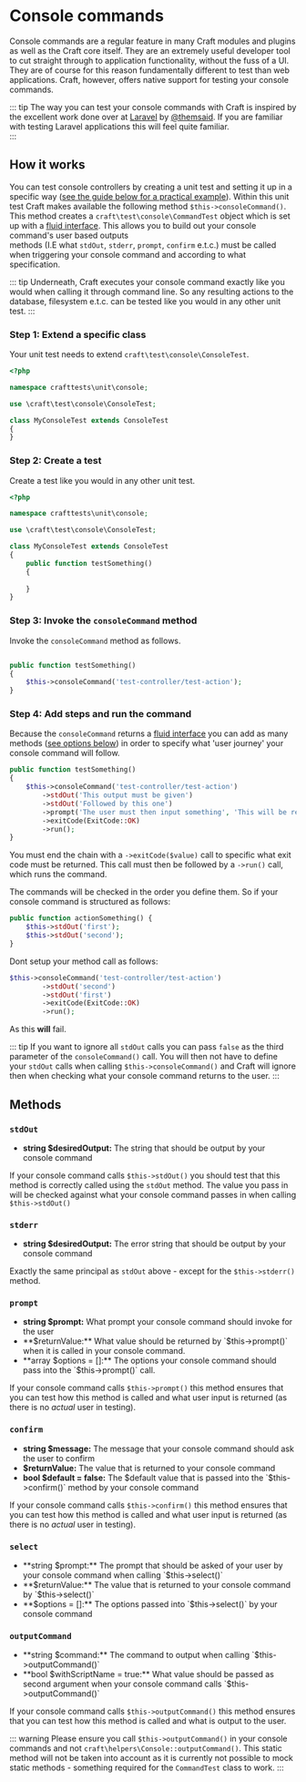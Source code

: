 # Console commands
Console commands are a regular feature in many Craft modules and plugins as well as the 
Craft core itself. 
They are an extremely useful developer tool to cut straight through to application functionality, 
without the fuss of a UI. They are of course for this reason fundamentally different to 
test than web applications. 
Craft, however, offers native support for testing your console commands. 

::: tip
The way you can test your console commands with Craft is inspired by the excellent work 
done over at [Laravel](https://laravel.com/docs/5.8/console-tests) by [@themsaid](https://github.com/laravel/framework/pull/25270). 
If you are familiar with testing Laravel applications this will feel quite familiar.  
:::

## How it works
You can test console controllers by creating a unit test and setting it up in a specific way
([see the guide below for a practical example](#step-1-extend-a-specific-class)). Within this unit test Craft makes
available the following method `$this->consoleCommand()`.
This method creates a `craft\test\console\CommandTest` object which is set up with
a [fluid interface](https://en.wikipedia.org/wiki/Fluent_interface#PHP). This allows you
to build out your console command's user based outputs  
methods (I.E what `stdOut`, `stderr`, `prompt`, `confirm` e.t.c.) 
must be called when triggering your console command and according to what specification. 

::: tip
Underneath, Craft executes your console command exactly like you would when calling it through
command line.
So any resulting actions to the database, filesystem e.t.c. can be tested like you would in any
other unit test. 
:::

### Step 1: Extend a specific class
Your unit test needs to extend `craft\test\console\ConsoleTest`.
```php
<?php

namespace crafttests\unit\console;

use \craft\test\console\ConsoleTest;

class MyConsoleTest extends ConsoleTest
{
}

```

### Step 2: Create a test
Create a test like you would in any other unit test.
```php
<?php

namespace crafttests\unit\console;

use \craft\test\console\ConsoleTest;

class MyConsoleTest extends ConsoleTest
{
    public function testSomething()
    {
        
    }
}

```

### Step 3: Invoke the `consoleCommand` method
Invoke the `consoleCommand` method as follows. 
```php

public function testSomething()
{
    $this->consoleCommand('test-controller/test-action');
}


```

### Step 4: Add steps and run the command
Because the `consoleCommand` returns a [fluid interface](https://en.wikipedia.org/wiki/Fluent_interface#PHP)
you can add as many methods ([see options below](#methods)) in order to 
specify what 'user journey' your console command will follow. 

```php
public function testSomething()
{
    $this->consoleCommand('test-controller/test-action')
        ->stdOut('This output must be given')
        ->stdOut('Followed by this one')
        ->prompt('The user must then input something', 'This will be returned in the controller action (your console command)', 'the $default value')
        ->exitCode(ExitCode::OK)
        ->run();
}
```

You must end the chain with a `->exitCode($value)` call to specific what exit code 
must be returned. 
This call must then be followed by a `->run()` call, which runs the command. 


The commands will be checked in the order you define them. 
So if your console command is structured as follows: 
```php
public function actionSomething() {
    $this->stdOut('first');
    $this->stdOut('second');
}
```

Dont setup your method call as follows: 

```php
$this->consoleCommand('test-controller/test-action')
        ->stdOut('second')
        ->stdOut('first')
        ->exitCode(ExitCode::OK)
        ->run();
```
As this **will** fail. 

::: tip
If you want to ignore all `stdOut` calls you can pass `false` as the third parameter of the `consoleCommand()` 
call. You will then not have to define your `stdOut` calls when calling `$this->consoleCommand()` and Craft 
will ignore then when checking what your console command returns to the user. 
:::

## Methods
### `stdOut`

 - **string $desiredOutput:** The string that should be output by your console command

If your console command calls `$this->stdOut()` you should test that this method is correctly
called using the `stdOut` method. The value you pass in will be checked against what your 
console command passes in when calling `$this->stdOut()`

### `stderr`

- **string $desiredOutput:** The error string that should be output by your console command

Exactly the same principal as `stdOut` above - except for the `$this->stderr()` method.

### `prompt`

- **string $prompt:** What prompt your console command should invoke for the user
- **$returnValue:** What value should be returned by `$this->prompt()` 
when it is called in your console command. 
- **array $options = []:** The options your console command should pass into the `$this->prompt()` call. 

If your console command calls `$this->prompt()` this method ensures that you can test 
how this method is called and what user input is returned (as there is no *actual* user in testing). 

### `confirm`

- **string $message:** The message that your console command should ask the user to confirm
- **$returnValue:** The value that is returned to your console command
- **bool $default = false:** The $default value that is passed into the `$this->confirm()` method
by your console command

If your console command calls `$this->confirm()` this method ensures that you can test 
how this method is called and what user input is returned (as there is no *actual* user in testing). 

### `select`

- **string $prompt:** The prompt that should be asked of your user
by your console command when calling `$this->select()`
- **$returnValue:** The value that is returned to your console command by `$this->select()`
- **$options = []:** The options passed into `$this->select()` by your console command

### `outputCommand`

- **string $command:** The command to output when calling `$this->outputCommand()`
- **bool $withScriptName = true:** What value should be passed as second argument when your console
command calls `$this->outputCommand()`

If your console command calls `$this->outputCommand()` this method ensures that you can test 
how this method is called and what is output to the user. 

::: warning
Please ensure you call `$this->outputCommand()` in your console commands and not `craft\helpers\Console::outputCommand()`. 
This static method will not be taken into account as it is currently not possible to mock static methods - 
something required for the `CommandTest` class to work. 
:::
